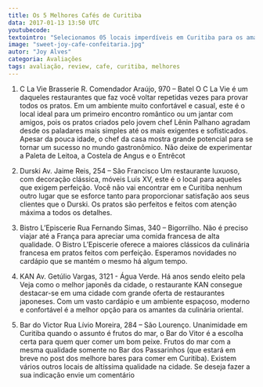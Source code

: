 ```yaml
---
title: Os 5 Melhores Cafés de Curitiba
data: 2017-01-13 13:50 UTC
youtubecode:
textointro: "Selecionamos 05 locais imperdíveis em Curitiba para os amantes da gastronomia."
image: "sweet-joy-cafe-confeitaria.jpg"
autor: "Joy Alves"
categoria: Avaliações
tags: avaliação, review, cafe, curitiba, melhores
---
```


1. C La Vie Brasserie
R. Comendador Araújo, 970 – Batel
O C La Vie é um daqueles restaurantes que faz você voltar repetidas vezes para provar todos os pratos. Em um ambiente muito confortável e casual, este é o local ideal para um primeiro encontro romântico ou um jantar com amigos, pois os pratos criados pelo jovem chef Lênin Palhano agradam desde os paladares mais simples até os mais exigentes e sofisticados. Apesar da pouca idade, o chef da casa mostra grande potencial para se tornar um sucesso no mundo gastronômico. Não deixe de experimentar a Paleta de Leitoa, a Costela de Angus e o Entrêcot

2. Durski
Av. Jaime Reis, 254 – São Francisco
Um restaurante luxuoso, com decoração clássica, móveis Luís XV, este é o local para aqueles que exigem perfeição. Você não vai encontrar em e Curitiba nenhum outro lugar que se esforce tanto para proporcionar satisfação aos seus clientes que o Durski. Os pratos são perfeitos e feitos com atenção máxima a todos os detalhes.

3. Bistro L’Episcerie
Rua Fernando Simas, 340 – Bigorrilho.
Não é preciso viajar até a França para apreciar uma comida francesa de alta qualidade. O Bistro L’Episcerie oferece a maiores clássicos da culinária francesa em pratos feitos com perfeição. Esperamos novidades no cardápio que se mantém o mesmo há algum tempo.

4. KAN
Av. Getúlio Vargas, 3121 - Água Verde.
Há anos sendo eleito pela Veja como o melhor japonês da cidade, o restaurante KAN consegue destacar-se em uma cidade com grande oferta de restaurantes japoneses. Com um vasto cardápio e um ambiente espaçoso, moderno e confortável é a melhor opção para os amantes da culinária oriental.

5. Bar do Victor
Rua Lívio Moreira, 284 – São Lourenço.
Unanimidade em Curitiba quando o assunto é frutos do mar, o Bar do Vitor é a escolha certa para quem quer comer um bom peixe. Frutos do mar com a mesma qualidade somente no Bar dos Passarinhos (que estará em breve no post dos melhore bares para comer em Curitiba).
Existem vários outros locais de altíssima qualidade na cidade. Se deseja fazer a sua indicação envie um comentário

